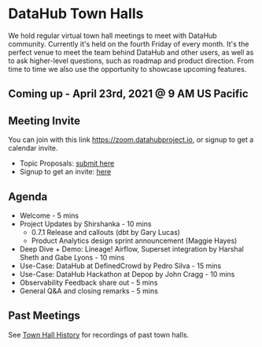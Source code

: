 # DataHub Town Halls

We hold regular virtual town hall meetings to meet with DataHub community. 
Currently it's held on the fourth Friday of every month.
It's the perfect venue to meet the team behind DataHub and other users, as well as to ask higher-level questions, such as roadmap and product direction.
From time to time we also use the opportunity to showcase upcoming features.

## Coming up - April 23rd, 2021 @ 9 AM US Pacific

## Meeting Invite

You can join with this link https://zoom.datahubproject.io, or signup to get a calendar invite. 

- Topic Proposals: [submit here](https://docs.google.com/forms/d/1v2ynbAXjJlqY97xE_X1DAntNrXDznOFiNfryUkMPtkI/)
- Signup to get an invite: [here](https://docs.google.com/forms/d/1r9bObXKS3tgKpISqqO3rw4yQog5zwuaFxg8IrJGUbvQ/)

## Agenda

- Welcome - 5 mins
- Project Updates by Shirshanka - 10 mins
   - 0.7.1 Release and callouts (dbt by Gary Lucas)
   - Product Analytics design sprint announcement (Maggie Hayes)
- Deep Dive + Demo: Lineage! Airflow, Superset integration by Harshal Sheth and Gabe Lyons - 10 mins
- Use-Case: DataHub at DefinedCrowd by Pedro Silva - 15 mins 
- Use-Case: DataHub Hackathon at Depop by John Cragg - 10 mins
- Observability Feedback share out - 5 mins
- General Q&A and closing remarks - 5 mins


## Past Meetings

See [Town Hall History](townhall-history.md) for recordings of past town halls.
